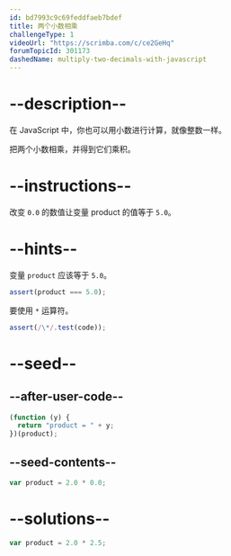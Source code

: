 ```yaml
---
id: bd7993c9c69feddfaeb7bdef
title: 两个小数相乘
challengeType: 1
videoUrl: "https://scrimba.com/c/ce2GeHq"
forumTopicId: 301173
dashedName: multiply-two-decimals-with-javascript
---
```


# --description--

在 JavaScript 中，你也可以用小数进行计算，就像整数一样。

把两个小数相乘，并得到它们乘积。

# --instructions--

改变 `0.0` 的数值让变量 product 的值等于 `5.0`。

# --hints--

变量 `product` 应该等于 `5.0`。

```js
assert(product === 5.0);
```

要使用 `*` 运算符。

```js
assert(/\*/.test(code));
```

# --seed--

## --after-user-code--

```js
(function (y) {
  return "product = " + y;
})(product);
```

## --seed-contents--

```js
var product = 2.0 * 0.0;
```

# --solutions--

```js
var product = 2.0 * 2.5;
```
